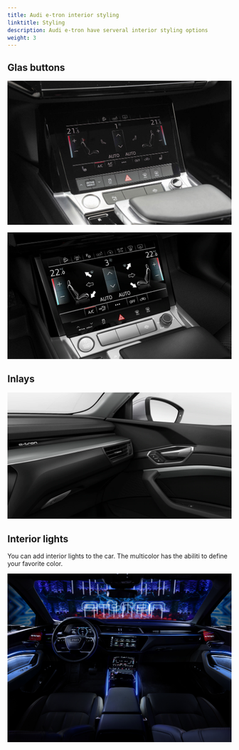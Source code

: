 ```yaml
---
title: Audi e-tron interior styling
linktitle: Styling
description: Audi e-tron have serveral interior styling options
weight: 3
---
```




## Glas buttons

![Glas buttons](standardbuttons.png "Standard buttons")

![Glas buttons](glasbuttons.png "Glas buttons")


## Inlays

![Glas buttons](inlays_graphitegrey_1.png "Graphite Grey Inlays")



## Interior lights

You can add interior lights to the car. The multicolor has the abiliti to define your favorite color.

![Glas buttons](multicolor.jpg "Multicolor interior lights")
